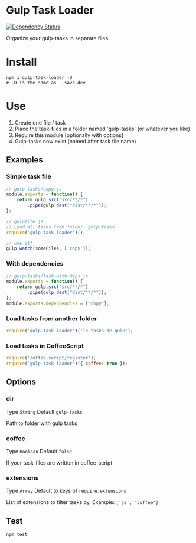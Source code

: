 Gulp Task Loader
================

[![Dependency Status](https://david-dm.org/hontas/gulp-task-loader.svg)](https://david-dm.org/hontas/gulp-task-loader)

Organize your gulp-tasks in separate files

# Install

```shell
npm i gulp-task-loader -D
# -D is the same as --save-dev
```

# Use

1. Create one file / task
2. Place the task-files in a folder named 'gulp-tasks' (or whatever you like)
3. Require this module [optionally with options]
4. Gulp-tasks now exist (named after task file name)

## Examples

### Simple task file
```js
// gulp-tasks/copy.js
module.exports = function() {
	return gulp.src("src/**/*")
		.pipe(gulp.dest("dist/**/*"));
};
```

```js
// gulpfile.js
// Load all tasks from folder `gulp-tasks`
require('gulp-task-loader')();

// use it!
gulp.watch(someFiles, ['copy']);
```

### With dependencies
```js
// gulp-tasks/task-with-deps.js
module.exports = function() {
    return gulp.src("src/**/*")
        .pipe(gulp.dest("dist/**/*"));
};
module.exports.dependencies = ['copy'];
```

### Load tasks from another folder
```js
require('gulp-task-loader')('le-tasks-de-gulp');
```

### Load tasks in CoffeeScript
```js
require('coffee-script/register');
require('gulp-task-loader')({ coffee: true });
```

## Options

### dir
Type `String` Default `gulp-tasks`

Path to folder with gulp tasks

### coffee
Type `Boolean` Default `false`

If your task-files are written in coffee-script

### extensions
Type `Array` Default to keys of `require.extensions`

List of extensions to filter tasks by. Example: `['js', 'coffee']`

## Test

```sh
npm test
```
